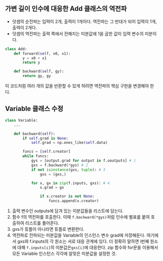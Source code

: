 ## 가변 길이 인수에 대응한 Add 클래스의 역전파

- 덧셈의 순전파는 입력이 2개, 출력이 1개이다. 역전파는 그 반대가 되어 입력이 1개, 출력이 2개다.
- 덧셈의 역전파는 출력 쪽에서 전해지는 미분값에 1을 곱한 값이 입력 변수의 미분이다. 
```python
class Add:
	def forward(self, x0, x1):
		y = x0 + x1
		return y

	def backward(self, gy):
		return gy, gy
```

이 코드처럼 여러 개의 값을 반환할 수 있게 하려면 역전파의 핵심 구현을 변경해야 한다.

## Variable 클래스 수정
```python
class Variable:
	...

	def backward(self):
		if self.grad is None:
			self.grad = np.ones_like(self.data)

		funcs = [self.creator]
		while funcs:
			gys = [output.grad for output in f.ooutputs] # 1
			gxs = f.backward(*gys) # 2
			if not isinstance(gxs, tuple): # 3
				gxs = (gxs,)

			for x, gx in zip(f.inputs, gxs): # 4
				x.grad = gx

				if x.creator is not None:
					funcs.append(x.creator)

```
1. 출력 변수인 outputs에 담겨 있는 미분값들을 리스트에 담는다.
2. 함수 f의 역전파를 호출한다. 이때 `f.backward(*gys)`처럼 인수에 별표를 붙여 호출하여 리스트를 풀어준다.
3. gxs가 튜플이 아니라면 튜플로 변환한다.
4. 역전파로 전파되는 미분값을 Variable의 인스턴스 변수 grad에 저장해둔다. 여기에서 gxs와 f.inputs의 각 원소는 서로 대응 관계에 있다. 더 정확히 말하면 i번째 원소에 대해 `f.inputs[i]`의 미분값은`gxs[i]`에 대응한다. zip 함수와 for문을 이용해서 모든 Variable 인스턴스 각각에 알맞은 미분값을 설정한 것.

